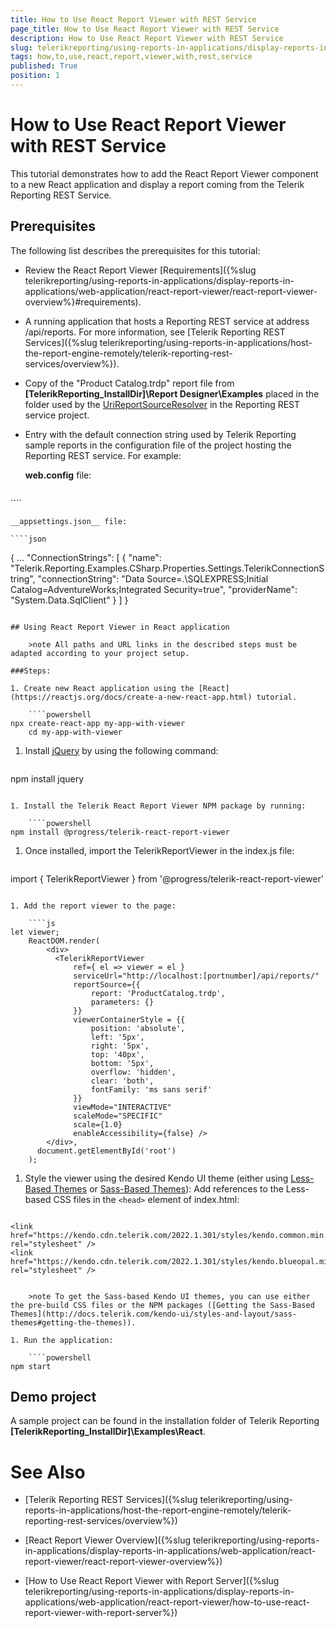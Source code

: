 ```yaml
---
title: How to Use React Report Viewer with REST Service
page_title: How to Use React Report Viewer with REST Service 
description: How to Use React Report Viewer with REST Service
slug: telerikreporting/using-reports-in-applications/display-reports-in-applications/web-application/react-report-viewer/how-to-use-react-report-viewer-with-rest-service
tags: how,to,use,react,report,viewer,with,rest,service
published: True
position: 1
---
```


# How to Use React Report Viewer with REST Service

This tutorial demonstrates how to add the React Report Viewer component to a new React application and display a report coming from the Telerik Reporting REST Service. 

## Prerequisites

The following list describes the prerequisites for this tutorial: 

* Review the React Report Viewer [Requirements]({%slug telerikreporting/using-reports-in-applications/display-reports-in-applications/web-application/react-report-viewer/react-report-viewer-overview%}#requirements). 

* A running application that hosts a Reporting REST service at address /api/reports. For more information, see [Telerik Reporting REST Services]({%slug telerikreporting/using-reports-in-applications/host-the-report-engine-remotely/telerik-reporting-rest-services/overview%}). 

* Copy of the "Product Catalog.trdp" report file from __[TelerikReporting_InstallDir]\Report Designer\Examples__ placed in the folder used by the  [UriReportSourceResolver](/reporting/api/Telerik.Reporting.Services.UriReportSourceResolver) in the Reporting REST service project. 

* Entry with the default connection string used by Telerik Reporting sample reports in the configuration file of the project hosting the Reporting REST service. For example: 

	__web.config__ file: 
    
	````xml
<connectionStrings>
		<add name="Telerik.Reporting.Examples.CSharp.Properties.Settings.TelerikConnectionString"
					connectionString="Data Source=(local);Initial Catalog=AdventureWorks;Integrated Security=SSPI"
					providerName="System.Data.SqlClient" />
	</connectionStrings>
````

	__appsettings.json__ file:             

    ````json
{
		...
		"ConnectionStrings": [
			{
			  "name": "Telerik.Reporting.Examples.CSharp.Properties.Settings.TelerikConnectionString",
			  "connectionString": "Data Source=.\\SQLEXPRESS;Initial Catalog=AdventureWorks;Integrated Security=true",
			  "providerName": "System.Data.SqlClient"
			}
		]
    }
````

## Using React Report Viewer in React application

	>note All paths and URL links in the described steps must be adapted according to your project setup. 

###Steps:

1. Create new React application using the [React](https://reactjs.org/docs/create-a-new-react-app.html) tutorial. 
    
    ````powershell
npx create-react-app my-app-with-viewer
    cd my-app-with-viewer
````

1. Install  [jQuery](https://www.npmjs.com/package/jquery) by using the following command: 
    
    ````powershell
npm install jquery
````

1. Install the Telerik React Report Viewer NPM package by running: 
    
	````powershell
npm install @progress/telerik-react-report-viewer
````

1. Once installed, import the TelerikReportViewer in the index.js file: 
    
    ````js
import { TelerikReportViewer } from '@progress/telerik-react-report-viewer'
````

1. Add the report viewer to the page:
    
    ````js
let viewer;
    ReactDOM.render(
        <div>
          <TelerikReportViewer
              ref={ el => viewer = el }
              serviceUrl="http://localhost:[portnumber]/api/reports/"
              reportSource={{
                  report: 'ProductCatalog.trdp',
                  parameters: {}
              }}
              viewerContainerStyle = {{
                  position: 'absolute',
                  left: '5px',
                  right: '5px',
                  top: '40px',
                  bottom: '5px',
                  overflow: 'hidden',
                  clear: 'both',
                  fontFamily: 'ms sans serif'
              }}
              viewMode="INTERACTIVE"
              scaleMode="SPECIFIC"
              scale={1.0}
              enableAccessibility={false} />
        </div>,
      document.getElementById('root')
    );
````

1. Style the viewer using the desired Kendo UI theme (еither using [Less-Based Themes](http://docs.telerik.com/kendo-ui/styles-and-layout/appearance-styling) or [Sass-Based Themes](http://docs.telerik.com/kendo-ui/styles-and-layout/sass-themes)): Add references to the Less-based CSS files in the `<head>` element of index.html:
    
    ````html
<!-- The required Less-based styles -->
    <link href="https://kendo.cdn.telerik.com/2022.1.301/styles/kendo.common.min.css" rel="stylesheet" />
    <link href="https://kendo.cdn.telerik.com/2022.1.301/styles/kendo.blueopal.min.css" rel="stylesheet" />
````

    >note To get the Sass-based Kendo UI themes, you can use either the pre-build CSS files or the NPM packages ([Getting the Sass-Based Themes](http://docs.telerik.com/kendo-ui/styles-and-layout/sass-themes#getting-the-themes)). 

1. Run the application:
    
    ````powershell
npm start
````

## Demo project

A sample project can be found in the installation folder of Telerik Reporting __[TelerikReporting_InstallDir]\Examples\React__. 

# See Also

* [Telerik Reporting REST Services]({%slug telerikreporting/using-reports-in-applications/host-the-report-engine-remotely/telerik-reporting-rest-services/overview%})

* [React Report Viewer Overview]({%slug telerikreporting/using-reports-in-applications/display-reports-in-applications/web-application/react-report-viewer/react-report-viewer-overview%})

* [How to Use React Report Viewer with Report Server]({%slug telerikreporting/using-reports-in-applications/display-reports-in-applications/web-application/react-report-viewer/how-to-use-react-report-viewer-with-report-server%})
